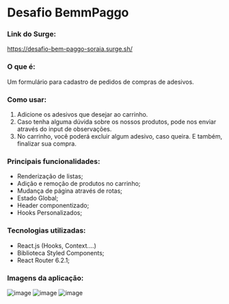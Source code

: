 # Desafio BemmPaggo

### Link do Surge: 
https://desafio-bem-paggo-soraia.surge.sh/

### O que é:
Um formulário para cadastro de pedidos de compras de adesivos.

### Como usar:
1. Adicione os adesivos que desejar ao carrinho. 
2. Caso tenha alguma dúvida sobre os nossos produtos, pode nos enviar através do input de observações.
3. No carrinho, você poderá excluir algum adesivo, caso queira. E também, finalizar sua compra. 

### Principais funcionalidades:
- Renderização de listas;
- Adição e remoção de produtos no carrinho;
- Mudança de página através de rotas;
- Estado Global;
- Header componentizado;
- Hooks Personalizados;

### Tecnologias utilizadas:
- React.js (Hooks, Context....)
- Biblioteca Styled Components;
- React Router 6.2.1;

### Imagens da aplicação:
![image](https://media.discordapp.net/attachments/895788142118969386/955867396470620170/unknown.png?width=765&height=430)
![image](https://media.discordapp.net/attachments/895788142118969386/955867621247557712/unknown.png?width=765&height=430)
![image](https://media.discordapp.net/attachments/895788142118969386/955870157887131648/unknown.png?width=765&height=430)

